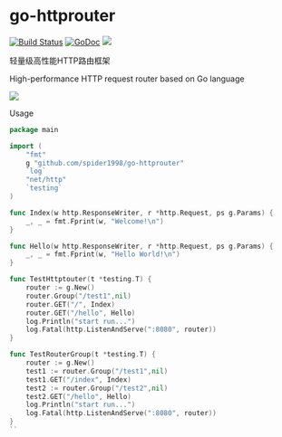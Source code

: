 # go-httprouter
[![Build Status](https://travis-ci.org/spider1998/go-httprouter.svg?branch=master)](https://travis-ci.org/spider1998/go-httprouter)
[![GoDoc](http://godoc.org/github.com/spider1998/go-httprouter?status.svg)](http://godoc.org/github.com/spider1998/go-httprouter)
![](https://img.shields.io/badge/language-Go-orange.svg)


轻量级高性能HTTP路由框架

High-performance HTTP request router based on Go language

![](https://timgsa.baidu.com/timg?image&quality=80&size=b9999_10000&sec=1562330784049&di=bba8782630e41c2b0399600e48a1f9e2&imgtype=0&src=http%3A%2F%2Fimg.mp.itc.cn%2Fupload%2F20161129%2F130444cd837c49c7bef4239afe39dc2f.jpg)  


Usage
```Go
package main

import (
	"fmt"
	g "github.com/spider1998/go-httprouter"
	`log`
	"net/http"
	`testing`
)

func Index(w http.ResponseWriter, r *http.Request, ps g.Params) {
	_, _ = fmt.Fprint(w, "Welcome!\n")
}

func Hello(w http.ResponseWriter, r *http.Request, ps g.Params) {
	_, _ = fmt.Fprint(w, "Hello World!\n")
}

func TestHttptouter(t *testing.T) {
	router := g.New()
	router.Group("/test1",nil)
	router.GET("/", Index)
	router.GET("/hello", Hello)
	log.Println("start run...")
	log.Fatal(http.ListenAndServe(":8080", router))
}

func TestRouterGroup(t *testing.T) {
	router := g.New()
	test1 := router.Group("/test1",nil)
	test1.GET("/index", Index)
	test2 := router.Group("/test2",nil)
	test2.GET("/hello", Hello)
	log.Println("start run...")
	log.Fatal(http.ListenAndServe(":8080", router))
}
``
